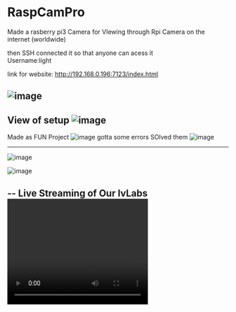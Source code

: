# RaspCamPro
Made a rasberry pi3 Camera for VIewing through Rpi Camera on the internet (worldwide)

then SSH connected it so that anyone can acess it 
<br>
Username:light 

link for website: http://192.168.0.196:7123/index.html

![image](https://github.com/user-attachments/assets/68423917-42b4-498f-ad3f-664241470d8c)
---
View of setup
![image](https://github.com/user-attachments/assets/1401db89-10e0-4622-97ae-89a0e459d14e)
---

Made as  FUN Project 
![image](https://github.com/user-attachments/assets/c8feb2f7-dad3-4db2-b32b-efd8410965e9)
gotta some errors
SOlved them
![image](https://github.com/user-attachments/assets/0a85008f-b472-450e-ba6c-1fd804a18b4e)

-----
![image](https://github.com/user-attachments/assets/9240b191-c354-4679-9c4a-695f9ae38696)




![image](https://github.com/user-attachments/assets/ab1fb5c5-f994-42da-ac0d-52f9d3ffdbdb)

--
Live Streaming of Our IvLabs
<video width="320" height="240" controls>
  <source src="finally done.mp4" type="video/mp4">
</video>
---

